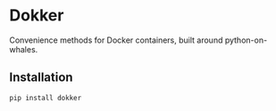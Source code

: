 # Dokker

Convenience methods for Docker containers, built
around python-on-whales.

## Installation

```bash
pip install dokker
```
